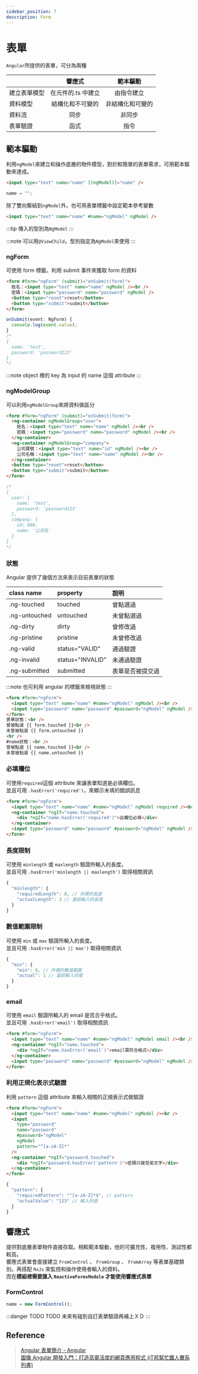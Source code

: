 ```yaml
---
sidebar_position: 7
description: Form
---
```


# 表單

`Angular`所提供的表單，可分為兩種

|              |       響應式       |     範本驅動     |
| :----------- | :----------------: | :--------------: |
| 建立表單模型 | 在元件的.ts 中建立 |    由指令建立    |
| 資料模型     |  結構化和不可變的  | 非結構化和可變的 |
| 資料流       |        同步        |      非同步      |
| 表單驗證     |        函式        |       指令       |

## 範本驅動

利用`ngModel`來建立和操作底層的物件模型，對於較簡單的表單需求，可用範本驅動來達成。

```html title="html"
<input type="text" name="name" [(ngModel)]="name" />
```

```typescript title="typescript"
name = "";
```

除了雙向繫結到`ngModel`外，也可用表單標籤中設定範本參考變數

```html
<input type="text" name="name" #name="ngModel" ngModel />
```

:::tip
傳入的型別為`NgModel`
:::

:::note
可以用`@ViewChild`，型別指定為`NgModel`來使用
:::

### ngForm

可使用 form 標籤，利用 submit 事件來獲取 form 的資料

```html title="html"
<form #form="ngForm" (submit)="onSubmit(form)">
  姓名：<input type="text" name="name" ngModel /><br />
  密碼：<input type="password" name="password" ngModel />
  <button type="reset">reset</button>
  <button type="submit">submit</button>
</form>
```

```typescript title="typescript"
onSubmit(event: NgForm) {
  console.log(event.value);
}
/*
{
  name: 'test',
  password: 'password123'
}
*/
```

:::note
object 裡的 key 為 input 的 name 這個 attribute
:::

### ngModelGroup

可以利用`ngModelGroup`來將資料做區分

```html title="html"
<form #form="ngForm" (submit)="onSubmit(form)">
  <ng-container ngModelGroup="user">
    姓名：<input type="text" name="name" ngModel /><br />
    密碼：<input type="password" name="password" ngModel /><br />
  </ng-container>
  <ng-container ngModelGroup="company">
    公司寶號：<input type="text" name="id" ngModel /><br />
    公司名稱：<input type="text" name="name" ngModel /><br />
  </ng-container>
  <button type="reset">reset</button>
  <button type="submit">submit</button>
</form>
```

```typescript
/*
{
  user: {
    name: 'test',
    password: 'password123'
  },
  company: {
    id: 000,
    name: '公司名'
  }
}
*/
```

### 狀態

Angular 提供了幾個方法來表示目前表單的狀態

| class name    | property         | 說明             |
| :------------ | :--------------- | :--------------- |
| .ng-touched   | touched          | 曾點選過         |
| .ng-untouched | untouched        | 未曾點選過       |
| .ng-dirty     | dirty            | 曾修改過         |
| .ng-pristine  | pristine         | 未曾修改過       |
| .ng-valid     | status="VALID"   | 通過驗證         |
| .ng-invalid   | status="INVALID" | 未通過驗證       |
| .ng-submitted | submitted        | 表單是否被提交過 |

:::note
也可利用 angular 的標籤來檢視狀態
:::

```html
<form #form="ngForm">
  <input type="text" name="name" #name="ngModel" ngModel /><br />
  <input type="password" name="password" #password="ngModel" ngModel />
</form>
表單狀態：<br />
曾被點選 {{ form.touched }}<br />
未曾被點選 {{ form.untouched }}
<hr />
#name狀態：<br />
曾被點選 {{ name.touched }}<br />
未曾被點選 {{ name.untouched }}
```

### 必填欄位

可使用`required`這個 attribute 來讓表單知道是必填欄位。<br />
並且可用 `.hasError('required')`，來顯示未填的錯誤訊息

```html
<form #form="ngForm">
  <input type="text" name="name" #name="ngModel" ngModel required /><br />
  <ng-container *ngIf="name.touched">
    <div *ngIf="name.hasError('required')">此欄位必填</div>
  </ng-container>
  <input type="password" name="password" #password="ngModel" ngModel />
</form>
```

### 長度限制

可使用 `minlength` 或 `maxlength` 驗證所輸入的長度。<br />
並且可用 `.hasError('minlength || maxlength')` 取得相關資訊

```javascript title=".errors"
{
  "minlength": {
    "requiredLength": 8, // 所需的長度
    "actualLength": 3 // 當前輸入的長度
  }
}
```

### 數值範圍限制

可使用 `min` 或 `max` 驗證所輸入的長度。<br />
並且可用 `.hasError('min || max')` 取得相關資訊

```javascript title=".errors"
{
  "min": {
    "min": 8, // 所需的數值範圍
    "actual": 1 // 當前輸入的值
  }
}
```

### email

可使用 `email` 驗證所輸入的 email 是否合乎格式。<br />
並且可用 `.hasError('email')` 取得相關資訊

```html
<form #form="ngForm">
  <input type="text" name="name" #name="ngModel" ngModel email /><br />
  <ng-container *ngIf="name.touched">
    <div *ngIf="name.hasError('email')">email需符合格式</div>
  </ng-container>
  <input type="password" name="password" #password="ngModel" ngModel />
</form>
```

### 利用正規化表示式驗證

利用 `pattern` 這個 attribute 來輸入相關的正規表示式做驗證

```html
<form #form="ngForm">
  <input type="text" name="name" #name="ngModel" ngModel /><br />
  <input
    type="password"
    name="password"
    #password="ngModel"
    ngModel
    pattern="^[a-zA-Z]*"
  />
  <ng-container *ngIf="password.touched">
    <div *ngIf="password.hasError('pattern')">密碼只接受英文字</div>
  </ng-container>
</form>
```

```javascript title=".errors"
{
  "pattern": {
    "requiredPattern": "^[a-zA-Z]*$", // pattern
    "actualValue": "123" // 輸入的值
  }
}
```

## 響應式

提供對底層表單物件直接存取。相較範本驅動，他的可擴充性、複用性、測試性都較高。<br />
響應式表單會直接建立 `FromControl` 、 `FromGroup` 、 `FromArray` 等表單基礎類別。再搭配 `RxJs` 來監控和操作使用者輸入的資料。<br />
而在**模組裡需要匯入 `ReactiveFormsModule` 才能使用響應式表單**

### FormControl

```typescript
name = new FormControl();
```

:::danger TODO
TODO 未來有碰到自訂表單驗證再補上ＸＤ
:::

## Reference

> [Angular 表單簡介 - Angular](https://angular.tw/guide/forms-overview) <br />
> [圖像 Angular 開發入門：打造高靈活度的網頁應用程式 (iT邦幫忙鐵人賽系列書)](https://www.tenlong.com.tw/products/9789864349821)
